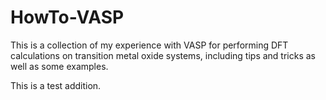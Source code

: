 # HowTo-VASP
This is a collection of my experience with VASP for performing DFT calculations on transition metal oxide systems, including tips and tricks as well as some examples.

This is a test addition.
